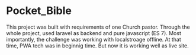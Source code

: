 # Pocket_Bible
 This project was built with requirements of one Church pastor. Through the whole project, used laravel as backend and pure javascript (ES 7).  Most importantly, the challenge was working with localstroage offline. At that time, PWA tech was in beginnig time. But now it is working well as live site.
